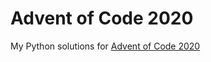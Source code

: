 # Advent of Code 2020

My Python solutions for [Advent of Code 2020](https://adventofcode.com/2020)
